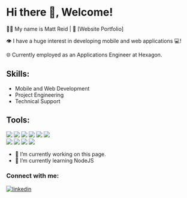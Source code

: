 # Hi there 👋, Welcome!

👩‍💻 My name is Matt Reid | 🔗 [Website Portfolio]

👁️ I have a huge interest in developing mobile and web applications 💻! 

🌐 Currently employed as an Applications Engineer at Hexagon.


## Skills:
- Mobile and Web Development
- Project Engineering
- Technical Support

## Tools:

![](https://img.shields.io/badge/Code-HTML5-E34F26?style=flat&logo=html5&logoColor=white)
![](https://img.shields.io/badge/Code-CSS3-1572B6?style=flat&logo=css3&logoColor=white)
![](https://img.shields.io/badge/Code-JavaScript-F7DF1E?style=flat&logo=javascript&logoColor=black)
![](https://img.shields.io/badge/Code-React-61DAFB?style=flat&logo=react&logoColor=black)
![](https://img.shields.io/badge/Runtime-Node.js-339933?style=flat&logo=nodedotjs&logoColor=white)
![](https://img.shields.io/badge/Code-Python-3776AB?style=flat&logo=python&logoColor=white)  
![](https://img.shields.io/badge/Editor-VSCode-007ACC?style=flat&logo=visual-studio-code&logoColor=white)
![](https://img.shields.io/badge/Tools-Git-F05032?style=flat&logo=git&logoColor=white)
![](https://img.shields.io/badge/Database-MySQL-4479A1?style=flat&logo=mysql&logoColor=white)
![](https://img.shields.io/badge/Database-MongoDB-47A248?style=flat&logo=mongodb&logoColor=white)

- 🔭 I’m currently working on this page.
- 🌱 I’m currently learning NodeJS

### Connect with me:

[![linkedin](https://img.shields.io/badge/-LinkedIn-0077B5?style=flat&logo=Linkedin&logoColor=white)](www.linkedin.com/in/mattre1d)
